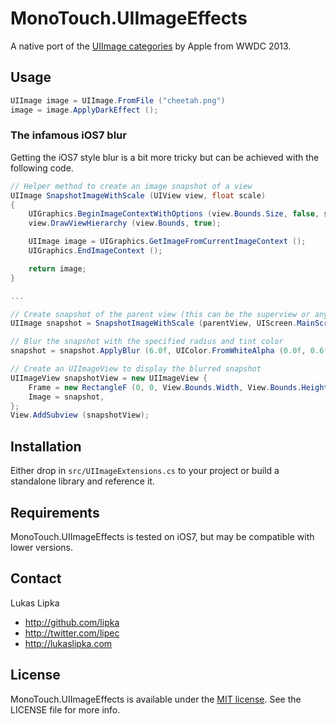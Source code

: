 # MonoTouch.UIImageEffects

A native port of the [UIImage categories](https://developer.apple.com/downloads/download.action?path=wwdc_2013/wwdc_2013_sample_code/ios_uiimageeffects.zip) by Apple from WWDC 2013.

## Usage

``` c#
UIImage image = UIImage.FromFile ("cheetah.png")
image = image.ApplyDarkEffect ();
```

### The infamous iOS7 blur

Getting the iOS7 style blur is a bit more tricky but can be achieved with the following code.

``` c#
// Helper method to create an image snapshot of a view
UIImage SnapshotImageWithScale (UIView view, float scale)
{
    UIGraphics.BeginImageContextWithOptions (view.Bounds.Size, false, scale);
    view.DrawViewHierarchy (view.Bounds, true);

    UIImage image = UIGraphics.GetImageFromCurrentImageContext ();
    UIGraphics.EndImageContext ();

    return image;
}

...

// Create snapshot of the parent view (this can be the superview or anything else)
UIImage snapshot = SnapshotImageWithScale (parentView, UIScreen.MainScreen.Scale);

// Blur the snapshot with the specified radius and tint color
snapshot = snapshot.ApplyBlur (6.0f, UIColor.FromWhiteAlpha (0.0f, 0.6f), 0.8f, null);

// Create an UIImageView to display the blurred snapshot
UIImageView snapshotView = new UIImageView {
    Frame = new RectangleF (0, 0, View.Bounds.Width, View.Bounds.Height),
    Image = snapshot,
};
View.AddSubview (snapshotView);
```

## Installation

Either drop in `src/UIImageExtensions.cs` to your project or build a standalone library and reference it.

## Requirements

MonoTouch.UIImageEffects is tested on iOS7, but may be compatible with lower versions.

## Contact

Lukas Lipka

- http://github.com/lipka
- http://twitter.com/lipec
- http://lukaslipka.com

## License

MonoTouch.UIImageEffects is available under the [MIT license](LICENSE). See the LICENSE file for more info.
